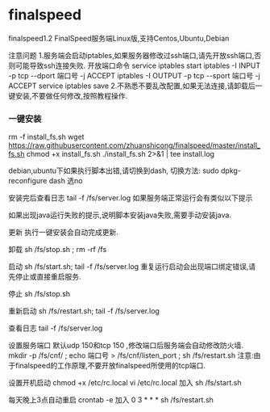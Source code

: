 # finalspeed
finalspeed1.2
FinalSpeed服务端Linux版,支持Centos,Ubuntu,Debian

注意问题
1.服务端会启动iptables,如果服务器修改过ssh端口,请先开放ssh端口,否则可能导致ssh连接失败.
开放端口命令
service iptables start
iptables -I INPUT -p tcp --dport 端口号 -j ACCEPT
iptables -I OUTPUT -p tcp --sport 端口号 -j ACCEPT
service iptables save
2.不熟悉不要乱改配置,如果无法连接,请卸载后一键安装,不要做任何修改,按照教程操作.

### 一键安装
rm -f install_fs.sh
wget  https://raw.githubusercontent.com/zhuanshicong/finalspeed/master/install_fs.sh
chmod +x install_fs.sh
./install_fs.sh 2>&1 | tee install.log

debian,ubuntu下如果执行脚本出错,请切换到dash,
切换方法: sudo dpkg-reconfigure dash 选no

安装完后查看日志
tail -f /fs/server.log
如果服务端正常运行会有类似以下提示


如果出现java运行失败的提示,说明脚本安装java失败,需要手动安装java.


更新
执行一键安装会自动完成更新.

卸载
sh /fs/stop.sh ; rm -rf /fs

启动
sh /fs/start.sh; tail -f /fs/server.log
重复运行启动会出现端口绑定错误,请先停止或直接重启服务.


停止
sh /fs/stop.sh

重新启动
sh /fs/restart.sh; tail -f /fs/server.log

查看日志
tail -f /fs/server.log

设置服务端口
默认udp 150和tcp 150 ,修改端口后服务端会自动修改防火墙.
 mkdir -p /fs/cnf/ ; echo 端口号 > /fs/cnf/listen_port ; sh /fs/restart.sh
注意:由于finalspeed的工作原理,不要开放finalspeed所使用的tcp端口.

设置开机启动
chmod +x /etc/rc.local
vi /etc/rc.local
加入
sh /fs/start.sh

每天晚上3点自动重启
crontab -e
加入
0 3 * * *  sh /fs/restart.sh
